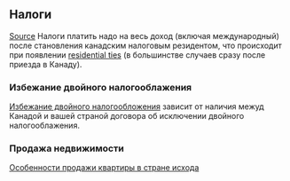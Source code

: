 ## Налоги
[Source](https://t.me/canada_finances/84187)
Налоги платить надо на весь доход (включая международный) после становления канадским налоговым резидентом, что происходит при появлении [residential ties](https://www.canada.ca/en/revenue-agency/services/tax/international-non-residents/information-been-moved/determining-your-residency-status.html) (в большинстве случаев сразу после приезда в Канаду).

### Избежание двойного налогооблажения
[Избежание двойного налогообложения](double_taxation) зависит от наличия межуд Канадой и вашей страной договора об исключении двойного налогооблажения.

### Продажа недвижимости
[Особенности продажи квартиры в стране исхода](foreign_realestate_property)
